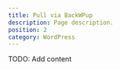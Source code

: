 ```yaml
---
title: Pull via BackWPup
description: Page description.
position: 2
category: WordPress
---
```


TODO: Add content
